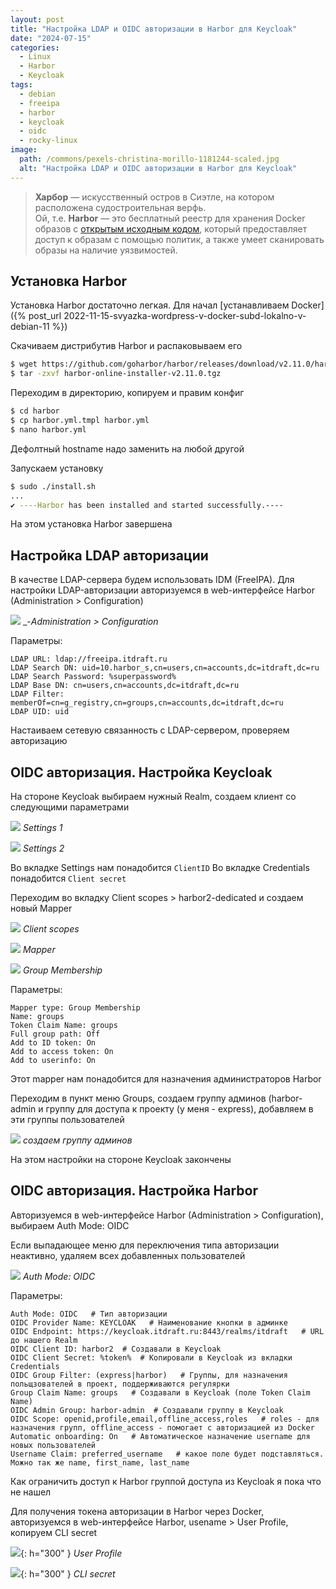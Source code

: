 ```yaml
---
layout: post
title: "Настройка LDAP и OIDC авторизации в Harbor для Keycloak"
date: "2024-07-15"
categories:
  - Linux
  - Harbor
  - Keycloak
tags:
  - debian
  - freeipa
  - harbor
  - keycloak
  - oidc
  - rocky-linux
image:
  path: /commons/pexels-christina-morillo-1181244-scaled.jpg
  alt: "Настройка LDAP и OIDC авторизации в Harbor для Keycloak"
---
```


> **Харбор** — искусственный остров в Сиэтле, на котором расположена судостроительная верфь.  
> Ой, т.е. **Harbor** — это бесплатный реестр для хранения Docker образов c [открытым исходным кодом](https://github.com/goharbor/harbor), который предоставляет доступ к образам с помощью политик, а также умеет сканировать образы на наличие уязвимостей.

## Установка Harbor

Установка Harbor достаточно легкая. Для начал [устанавливаем Docker]({% post_url 2022-11-15-svyazka-wordpress-v-docker-subd-lokalno-v-debian-11 %})

Скачиваем дистрибутив Harbor и распаковываем его
```sh
$ wget https://github.com/goharbor/harbor/releases/download/v2.11.0/harbor-online-installer-v2.11.0.tgz
$ tar -zxvf harbor-online-installer-v2.11.0.tgz
```

Переходим в директорию, копируем и правим конфиг
```sh
$ cd harbor
$ cp harbor.yml.tmpl harbor.yml
$ nano harbor.yml
```

Дефолтный hostname надо заменить на любой другой

Запускаем установку
```sh
$ sudo ./install.sh
...
✔ ----Harbor has been installed and started successfully.----
```

На этом установка Harbor завершена

## Настройка LDAP авторизации

В качестве LDAP-сервера будем использовать IDM (FreeIPA). Для настройки LDAP-авторизации авторизуемся в web-интерфейсе Harbor (Administration > Configuration)

![](/assets/img/posts/2024/07/15/image-3.png)
_-_Administration > Configuration_

Параметры:
```
LDAP URL: ldap://freeipa.itdraft.ru
LDAP Search DN: uid=10.harbor_s,cn=users,cn=accounts,dc=itdraft,dc=ru
LDAP Search Password: %superpassword%
LDAP Base DN: cn=users,cn=accounts,dc=itdraft,dc=ru
LDAP Filter: memberOf=cn=g_registry,cn=groups,cn=accounts,dc=itdraft,dc=ru
LDAP UID: uid
```

Настаиваем сетевую связанность с LDAP-сервером, проверяем авторизацию

## OIDC авторизация. Настройка Keycloak

На стороне Keycloak выбираем нужный Realm, создаем клиент со следующими параметрами

![](/assets/img/posts/2024/07/15/image-1.png)
_Settings 1_

![](/assets/img/posts/2024/07/15/image-2.png)
_Settings 2_

Во вкладке Settings нам понадобится `ClientID`
Во вкладке Credentials понадобится `Client secret`

Переходим во вкладку Client scopes > harbor2-dedicated и создаем новый Mapper

![](/assets/img/posts/2024/07/15/image-4.png)
_Client scopes_

![](/assets/img/posts/2024/07/15/image-5.png)
_Mapper_

![](/assets/img/posts/2024/07/15/image-6.png)
_Group Membership_

Параметры:
```
Mapper type: Group Membership
Name: groups
Token Claim Name: groups
Full group path: Off
Add to ID token: On
Add to access token: On
Add to userinfo: On
```

Этот mapper нам понадобится для назначения администраторов Harbor

Переходим в пункт меню Groups, создаем группу админов (harbor-admin и группу для доступа к проекту (у меня - express), добавляем в эти группы пользователей

![](/assets/img/posts/2024/07/15/image-7.png)
_создаем группу админов_

На этом настройки на стороне Keycloak закончены

## OIDC авторизация. Настройка Harbor

Авторизуемся в web-интерфейсе Harbor (Administration > Configuration), выбираем Auth Mode: OIDC

Если выпадающее меню для переключения типа авторизации неактивно, удаляем всех добавленных пользователей

![](/assets/img/posts/2024/07/15/image-8.png)
_Auth Mode: OIDC_

Параметры:
```
Auth Mode: OIDC   # Тип авторизации
OIDC Provider Name: KEYCLOAK   # Наименование кнопки в админке
OIDC Endpoint: https://keycloak.itdraft.ru:8443/realms/itdraft   # URL до нашего Realm
OIDC Client ID: harbor2  # Создавали в Keycloak
OIDC Client Secret: %token%  # Копировали в Keycloak из вкладки Credentials
OIDC Group Filter: (express|harbor)   # Группы, для назначения польщзователей в проект, поддерживаются регулярки
Group Claim Name: groups   # Создавали в Keycloak (поле Token Claim Name)
OIDC Admin Group: harbor-admin  # Создавали группу в Keycloak
OIDC Scope: openid,profile,email,offline_access,roles   # roles - для назначения групп, offline_access - помогает с авторизацией из Docker
Automatic onboarding: On   # Автоматическое назначение username для новых пользователей
Username Claim: preferred_username   # какое поле будет подставляться. Можно так же name, first_name, last_name
```

Как ограничить доступ к Harbor группой доступа из Keycloak я пока что не нашел

Для получения токена авторизации в Harbor через Docker, авторизуемся в web-интерфейсе Harbor, usename > User Profile, копируем CLI secret

![](/assets/img/posts/2024/07/15/image-9.png){: h="300" }
_User Profile_

![](/assets/img/posts/2024/07/15/image-10.png){: h="300" }
_CLI secret_